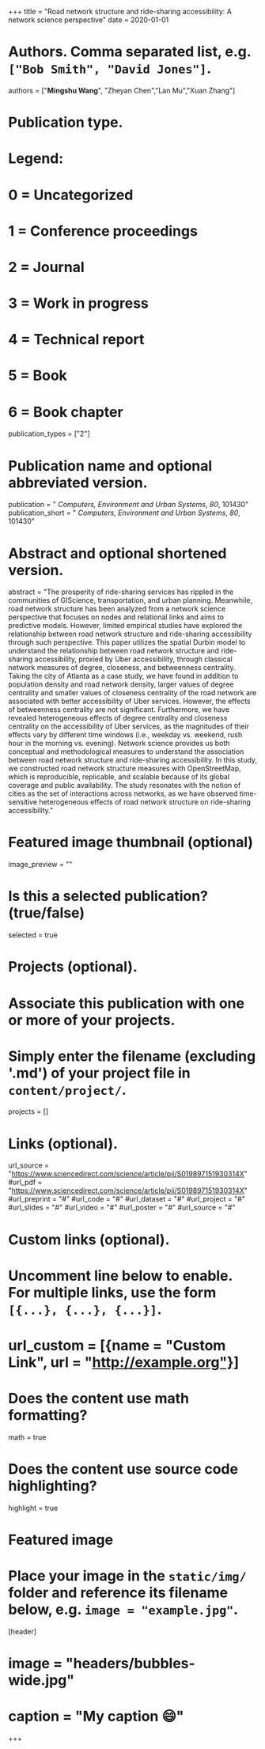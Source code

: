 +++
title = "Road network structure and ride-sharing accessibility: A network science perspective"
date = 2020-01-01

# Authors. Comma separated list, e.g. `["Bob Smith", "David Jones"]`.
authors = ["**Mingshu Wang**", "Zheyan Chen","Lan Mu","Xuan Zhang"]

# Publication type.
# Legend:
# 0 = Uncategorized
# 1 = Conference proceedings
# 2 = Journal
# 3 = Work in progress
# 4 = Technical report
# 5 = Book
# 6 = Book chapter
publication_types = ["2"]

# Publication name and optional abbreviated version.
publication = " *Computers, Environment and Urban Systems*, *80*, 101430"
publication_short = " *Computers, Environment and Urban Systems*, *80*, 101430"

# Abstract and optional shortened version.
abstract = "The prosperity of ride-sharing services has rippled in the communities of GIScience, transportation, and urban planning. Meanwhile, road network structure has been analyzed from a network science perspective that focuses on nodes and relational links and aims to predictive models. However, limited empirical studies have explored the relationship between road network structure and ride-sharing accessibility through such perspective. This paper utilizes the spatial Durbin model to understand the relationship between road network structure and ride-sharing accessibility, proxied by Uber accessibility, through classical network measures of degree, closeness, and betweenness centrality. Taking the city of Atlanta as a case study, we have found in addition to population density and road network density, larger values of degree centrality and smaller values of closeness centrality of the road network are associated with better accessibility of Uber services. However, the effects of betweenness centrality are not significant. Furthermore, we have revealed heterogeneous effects of degree centrality and closeness centrality on the accessibility of Uber services, as the magnitudes of their effects vary by different time windows (i.e., weekday vs. weekend, rush hour in the morning vs. evening). Network science provides us both conceptual and methodological measures to understand the association between road network structure and ride-sharing accessibility. In this study, we constructed road network structure measures with OpenStreetMap, which is reproducible, replicable, and scalable because of its global coverage and public availability. The study resonates with the notion of cities as the set of interactions across networks, as we have observed time-sensitive heterogeneous effects of road network structure on ride-sharing accessibility."

# Featured image thumbnail (optional)
image_preview = ""

# Is this a selected publication? (true/false)
selected = true

# Projects (optional).
#   Associate this publication with one or more of your projects.
#   Simply enter the filename (excluding '.md') of your project file in `content/project/`.

projects = []

# Links (optional).
url_source = "https://www.sciencedirect.com/science/article/pii/S019897151930314X"
#url_pdf = "https://www.sciencedirect.com/science/article/pii/S019897151930314X"
#url_preprint = "#"
#url_code = "#"
#url_dataset = "#"
#url_project = "#"
#url_slides = "#"
#url_video = "#"
#url_poster = "#"
#url_source = "#"

# Custom links (optional).
#   Uncomment line below to enable. For multiple links, use the form `[{...}, {...}, {...}]`.
# url_custom = [{name = "Custom Link", url = "http://example.org"}]

# Does the content use math formatting?
math = true

# Does the content use source code highlighting?
highlight = true

# Featured image
# Place your image in the `static/img/` folder and reference its filename below, e.g. `image = "example.jpg"`.
[header]
# image = "headers/bubbles-wide.jpg"
# caption = "My caption :smile:"

+++

